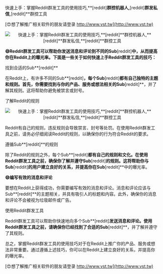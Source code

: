 快速上手：掌握Reddit群发工具的使用技巧,**[reddit]**群控机器人,**[reddit]**群发私信,**[reddit]**群控工具

[😍想了解推广相关软件的朋友请登录 http://www.vst.tw](http://www.vst.tw)

 <center><img src="https://vst.tw/MP4/tuiguang/png/4.png" alt="快速上手：掌握Reddit群发工具的使用技巧,**[reddit]**群控机器人,**[reddit]**群发私信,**[reddit]**群控工具"></center>

**😄Reddit群发工具可以帮助你发送消息和评论到不同的Sub**[reddit]**中，从而提高你在Reddit上的曝光率。下面是一些关于如何快速上手Reddit群发工具的技巧：**

找到合适的Sub**[reddit]**

在Reddit上，有许多不同的Sub**[reddit]**，每个Sub**[reddit]**都有自己独特的主题和规则。首先，你需要找到与你的产品、服务或想法相关的Sub**[reddit]**，并了解其规则。这将帮助你避免被禁言或封号。

了解Reddit的规则

 <center><img src="https://vst.tw/MP4/tuiguang/png/4.png" alt="快速上手：掌握Reddit群发工具的使用技巧,**[reddit]**群控机器人,**[reddit]**群发私信,**[reddit]**群控工具"></center>

Reddit有自己的规则，违反规则会导致禁言、封号等处罚。在使用Reddit群发工具之前，请务必仔细阅读Reddit的规则，以确保你的行为符合Reddit的要求。

遵循Sub**[reddit]**的规则

除了Reddit的规则之外，每个Sub**[reddit]**都有自己的规则和文化。在使用Reddit群发工具之前，确保你了解并遵守Sub**[reddit]**的规则。这将帮助你与Sub**[reddit]**的用户建立良好的关系，并提高你在Sub**[reddit]**中的曝光率。

**😄编写有效的消息和评论**

要想在Reddit上获得成功，你需要编写有效的消息和评论。消息和评论应该与Sub**[reddit]**的主题相关，并具有吸引人的标题和内容。此外，确保你的消息和评论不会被视为垃圾邮件或广告。

使用Reddit群发工具

Reddit群发工具可以帮助你快速地向多个Sub**[reddit]**发送消息和评论。使用Reddit群发工具之前，请确保你已经找到了合适的Sub**[reddit]**，并了解并遵守了其规则。

总之，掌握Reddit群发工具的使用技巧对于在Reddit上推广你的产品、服务或想法非常重要。通过遵循上述技巧，你可以在Reddit上建立良好的关系，并提高你的曝光率。

[😍想了解推广相关软件的朋友请登录 http://www.vst.tw](http://www.vst.tw)



